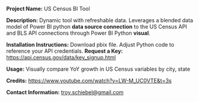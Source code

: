 **Project Name:** US Census BI Tool

**Description:** Dynamic tool with refreshable data. Leverages a blended data model of Power BI python **data source connection** to the US Census API and BLS API connections through Power BI Python **visual**.

**Installation Instructions:** Download pbix file. Adjust Python code to reference your API credentials. **Request a Key:** https://api.census.gov/data/key_signup.html

**Usage:** Visually compare YoY growth in US Census variables by city, state

**Credits:** https://www.youtube.com/watch?v=LW-M_UC0VTE&t=3s

**Contact Information:** troy.schiebel@gmail.com
